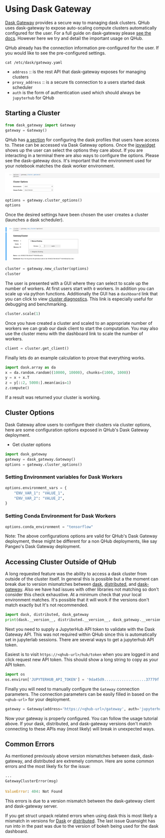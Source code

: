 # Using Dask Gateway

[Dask Gateway](https://gateway.dask.org/) provides a secure way to managing dask clusters. QHub uses dask-gateway to expose auto-scaling compute clusters automatically configured for the user. For a full guide on dask-gateway please [see the docs](https://gateway.dask.org/usage.html). However here we try and detail the important usage on QHub.

QHub already has the connection information pre-configured for the user. If you would like to see the pre-configured settings.

```shell
cat /etc/dask/gateway.yaml
```

 - `address` :: is the rest API that dask-gateway exposes for managing clusters
 - `proxy_address` :: is a secure tls connection to a users started dask scheduler
 - `auth` is the form of authentication used which should always be `jupyterhub` for QHub

## Starting a Cluster

```python
from dask_gateway import Gateway
gateway = Gateway()
```

QHub has [a section](https://docs.qhub.dev/en/stable/source/installation/configuration.html#profiles) for configuring the dask profiles that users have access to. These can
be accessed via Dask Gateway options. Once the [ipywidget](https://ipywidgets.readthedocs.io/en/latest/) shows up the user can select the options they care about. If you are interacting in a terminal there are also ways to configure the options. Please see the dask-gateway docs. It's important that the environment used for your notebook matches the dask worker environment.

![qhub dask options](../images/qhub_dask_cluster_options.png)

```python
options = gateway.cluster_options()
options
```

Once the desired settings have been chosen the user creates a cluster (launches a dask scheduler).

![qhub dask cluster start](../images/qhub_dask_cluster_start.png)

```python
cluster = gateway.new_cluster(options)
cluster
```

The user is presented with a GUI where they can select to scale up the number of workers. At first users start with `0` workers. In addition you can scale up via python functions. Additionally the GUI has a `dashboard` link that you can click to view [cluster diagnostics](https://docs.dask.org/en/latest/diagnostics-distributed.html). This link is especially useful for debugging and benchmarking.

```python
cluster.scale(1)
```

Once you have created a cluster and scaled to an appropriate number of workers we can grab our dask client to start the computation. You may also use the cluster menu with the dashboard link to scale the number of workers.

```python
client = cluster.get_client()
```

Finally lets do an example calculation to prove that everything works.

```python
import dask.array as da
x = da.random.random((10000, 10000), chunks=(1000, 1000))
y = x + x.T
z = y[::2, 5000:].mean(axis=1)
z.compute()
```

If a result was returned your cluster is working.

## Cluster Options

Dask Gateway allow users to configure their clusters via cluster options, here are some configuration options exposed in QHub's Dask Gateway deployment.

* Get cluster options

```python
import dask_gateway
gateway = dask_gateway.Gateway()
options = gateway.cluster_options()
```

### Setting Environment variables for Dask Workers

```python
options.environment_vars = {
    "ENV_VAR_1": "VALUE_1",
    "ENV_VAR_2": "VALUE_2",
}
```

### Setting Conda Environment for Dask Workers

```python
options.conda_environment = "tensorflow"
```

Note: The above configurations options are valid for QHub's Dask Gateway deployment, these might be different for a non QHub deployments, like say Pangeo's Dask Gateway deployment.

## Accessing Cluster Outside of QHub

A long requested feature was the ability to access a dask cluster from outside of the cluster itself. In general this is possible but a the moment can break due to version mismatches between [dask](https://dask.org/), [distributed](https://distributed.dask.org/en/latest/), and [dask-gateway](https://gateway.dask.org/). Also we have had issues with other libraries not matching so don't consider this check exhaustive. At a minimum check that your local environment matches. It's possible that it will work if the versions don't match exactly but It's not recommended.

```python
import dask, distributed, dask_gateway
print(dask.__version__, distributed.__version__, dask_gateway.__version__)
```

Next you need to supply a JupyterHub API token to validate with the Dask Gateway API. This was not required within QHub since this is automatically set in jupyterlab sessions. There are several ways to get a jupyterhub API token.

Easiest is to visit `https://<qhub-url>/hub/token` when you are logged in and click request new API token. This should show a long string to copy as your API token.

```python
import os
os.environ['JUPYTERHUB_API_TOKEN'] = '9da45d9...................37779f'
```

Finally you will need to manually configure the `Gateway` connection parameters. The connection parameters can be easily filled in based on the `<qhub-url>` for your deployment.

```python
gateway = Gateway(address='https://<qhub-url>/gateway', auth='jupyterhub', proxy_address='tcp://<qhub-url>:8786')
```

Now your gateway is properly configured. You can follow the usage tutorial above. If your dask, distributed, and dask-gateway versions don't match connecting to these APIs may (most likely) will break in unexpected ways.

## Common Errors

As mentioned previously above version mismatches between dask, dask-gateway, and distributed are extremely common. Here are some common errors and the most likely fix for the issue:

```python
...
GatewayClusterError(msg)

ValueError: 404: Not Found
```

This errors is due to a version mismatch between the dask-gateway client and dask-gateway server.

If you get struct unpack related errors when using dask this is most likely a mismatch in versions for [Dask](https://pypi.org/project/dask/) or [distributed](https://pypi.org/project/distributed/). The last issue Quansight has run into in the past was due to the version of bokeh being used for the dask dashboard.
